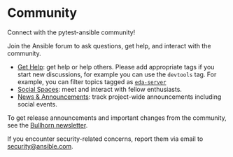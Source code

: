# Community

Connect with the pytest-ansible community!

Join the Ansible forum to ask questions, get help, and interact with the
community.

- [Get Help](https://forum.ansible.com/c/help/6): get help or help others.
  Please add appropriate tags if you start new discussions, for example you can
  use the `devtools` tag. For example, you can filter topics tagged as
  [`eda-server`](https://forum.ansible.com/tag/eda-server)
- [Social Spaces](https://forum.ansible.com/c/chat/4): meet and interact with
  fellow enthusiasts.
- [News & Announcements](https://forum.ansible.com/c/news/5): track project-wide
  announcements including social events.

To get release announcements and important changes from the community, see the
[Bullhorn newsletter](https://docs.ansible.com/ansible/devel/community/communication.html#the-bullhorn).

If you encounter security-related concerns, report them via email to
[security@ansible.com](mailto:security@ansible.com).
